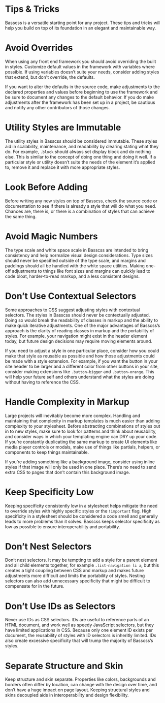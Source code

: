 
# Tips & Tricks

<p class="h3">
  Basscss is a versatile starting point for any project.
  These tips and tricks will help you build on top of its foundation
  in an elegant and maintainable way.
</p>

# Avoid Overrides

When using any front end framework you should avoid overriding the built in styles.
Customize default values in the framework with variables where possible.
If using variables doesn’t suite your needs,
consider adding styles that extend, but don't override, the defaults.

If you want to alter the defaults in the source code,
make adjustments to the declared properties and values
before beginning to use the framework and be sure to document any changes to the default behavior.
If you do make adjustments after the framework has been set up in a project,
be cautious and notify any other contributors of those changes.


# Utility Styles are Immutable

The utility styles in Basscss should be considered immutable. These styles aid in scalability,
maintenance, and readability by clearing stating what they do. For example, `.block` should always
set display block and do nothing else. This is similar to the concept of doing one thing and doing it well.
If a particular style or utility doesn’t suite the needs of the element it’s applied to,
remove it and replace it with more appropriate styles.


# Look Before Adding

Before writing any new styles on top of Basscss, check the source code or documentation to see
if there is already a style that will do what you need. Chances are, there is,
or there is a combination of styles that can achieve the same thing.


# Avoid Magic Numbers

The type scale and white space scale in Basscss are intended
to bring consistency and help normalize visual design considerations.
Type sizes should never be specified outside of the type scale,
and margins and paddings should all be handled with the white space utilities.
Making one-off adjustments to things like font sizes and margins can quickly lead to code bloat,
harder-to-read markup, and a less consistent designs.


# Don’t Use Contextual Selectors

Some approaches to CSS suggest adjusting styles with contextual selectors.
The styles in Basscss should never be contextually adjusted.
Doing so would break the readability of classes in markup and the ability
to make quick iterative adjustments.
One of the major advantages of Basscss’s approach is the clarity of reading classes in markup
and the portability of styles.
For example, your navigation might exist in the header element today,
but future design decisions may require moving elements around.

If you need to adjust a style in one particular place,
consider how you could make that style as reusable as possible and how those
adjustments could be made with a style extension.
For example, if you want the button in your site header to
be larger and a different color from other buttons in your site,
consider making extensions like `.button-bigger` and `.button-orange`.
This will help your future self and others understand
what the styles are doing without having to reference the CSS.


# Handle Complexity in Markup

Large projects will inevitably become more complex.
Handling and maintaining that complexity in markup templates
is much easier than adding complexity to your stylesheet.
Before abstracting combinations of styles out in to new styles,
make sure to look for patterns and think about reusability,
and consider ways in which your templating engine can DRY up your code.
If you’re constantly duplicating the same markup to create UI elements like
media player controls or modals,
make use of things like partials, helpers, or components to keep things maintainable.

If you’re adding something like a background image,
consider using inline styles if that image will only be used in one place.
There’s no need to send extra CSS to pages that don’t contain this background image.


# Keep Specificity Low

Keeping specificity consistently low in a stylesheet helps mitigate the need to override styles
with highly specific styles or the `!important` flag.
High specificity in a stylesheet should be considered a code smell
and generally leads to more problems than it solves.
Basscss keeps selector specificity as low as possible to ensure interoperability and portability.


# Don’t Nest Selectors

Don’t nest selectors. It may be tempting to add a style for a parent element and all child elements together,
for example `.list-navigation li a`,
but this creates a tight coupling between CSS and markup
and makes future adjustments more difficult and limits the portability of styles.
Nesting selectors can also add unnecessary specificity that might be difficult to compensate for in the future.


# Don’t Use IDs as Selectors

Never use IDs as CSS selectors. IDs are useful to reference parts of an HTML document,
and work well as speedy JavaScript selectors, but they have limited applications in CSS.
Because only one element ID exists per document, the reusability of styles with ID selectors is inheritly limited.
IDs also create excessive specificity that will trump the majority of Basscss’s styles.


# Separate Structure and Skin

Keep structure and skin separate. Properties like colors, backgrounds and borders
often differ by location, can change with the design over time, and don’t have a huge impact on page layout.
Keeping structural styles and skins decoupled aids in interoperability and design flexibility.

